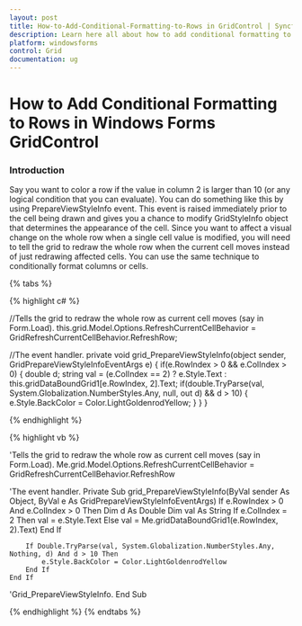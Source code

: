 ```yaml
---
layout: post
title: How-to-Add-Conditional-Formatting-to-Rows in GridControl | Syncfusion
description: Learn here all about how to add conditional formatting to rows of Syncfusion Windows Forms GridControl and more.
platform: windowsforms
control: Grid
documentation: ug
---
```


# How to Add Conditional Formatting to Rows in Windows Forms GridControl

### Introduction

Say you want to color a row if the value in column 2 is larger than 10 (or any logical condition that you can evaluate). You can do something like this by using PrepareViewStyleInfo event. This event is raised immediately prior to the cell being drawn and gives you a chance to modify GridStyleInfo object that determines the appearance of the cell. Since you want to affect a visual change on the whole row when a single cell value is modified, you will need to tell the grid to redraw the whole row when the current cell moves instead of just redrawing affected cells. You can use the same technique to conditionally format columns or cells.



{% tabs %}

{% highlight c# %}

//Tells the grid to redraw the whole row as current cell moves (say in Form.Load).
this.grid.Model.Options.RefreshCurrentCellBehavior = GridRefreshCurrentCellBehavior.RefreshRow;

//The event handler.
private void grid_PrepareViewStyleInfo(object sender, GridPrepareViewStyleInfoEventArgs e)
{
    if(e.RowIndex > 0  && e.ColIndex > 0)
    {
         double d;
         string val = (e.ColIndex == 2) ? e.Style.Text : this.gridDataBoundGrid1[e.RowIndex, 2].Text;
         if(double.TryParse(val, System.Globalization.NumberStyles.Any, null, out d)
                          && d > 10)
         {
              e.Style.BackColor = Color.LightGoldenrodYellow;
         }
     }
}

{% endhighlight %}

{% highlight vb %}

'Tells the grid to redraw the whole row as current cell moves (say in Form.Load).
Me.grid.Model.Options.RefreshCurrentCellBehavior = GridRefreshCurrentCellBehavior.RefreshRow

'The event handler.
Private Sub grid_PrepareViewStyleInfo(ByVal sender As Object, ByVal e As GridPrepareViewStyleInfoEventArgs)
    If e.RowIndex > 0 And e.ColIndex > 0 Then
        Dim d As Double
        Dim val As String
        If e.ColIndex = 2 Then 
            val = e.Style.Text 
        Else 
            val = Me.gridDataBoundGrid1(e.RowIndex, 2).Text) 
        End If

        If Double.TryParse(val, System.Globalization.NumberStyles.Any, Nothing, d) And d > 10 Then
            e.Style.BackColor = Color.LightGoldenrodYellow
        End If
    End If

'Grid_PrepareViewStyleInfo.
End Sub 

{% endhighlight %}
{% endtabs %}